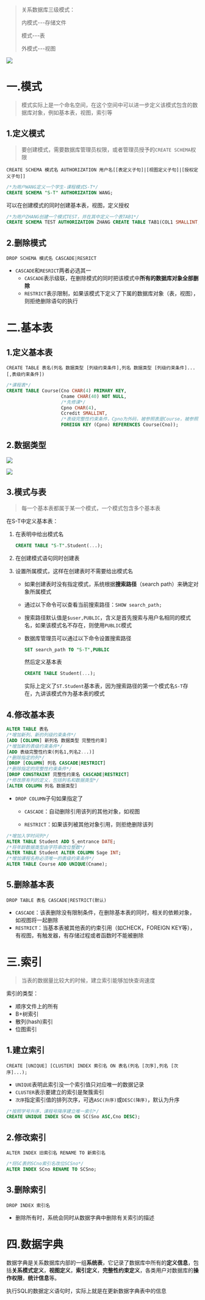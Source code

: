 > 关系数据库三级模式：
>
> 内模式---存储文件
>
> 模式---表
>
> 外模式---视图

![](https://raw.githubusercontent.com/MrWater233/PictureHost/master/20200808150815.png)

# 一.模式

> 模式实际上是一个命名空间，在这个空间中可以进一步定义该模式包含的数据库对象，例如基本表，视图，索引等

## 1.定义模式

> 要创建模式，需要数据库管理员权限，或者管理员授予的`CREATE SCHEMA`权限

`CREATE SCHEMA 模式名 AUTHORIZATION 用户名[[表定义子句]|[视图定义子句]|[授权定义子句]]`

```sql
/*为用户WANG定义一个学生-课程模式S-T*/
CREATE SCHEMA "S-T" AUTHORIZATION WANG;
```

可以在创建模式的同时创建基本表，视图，定义授权

```sql
/*为用户ZHANG创建一个模式TEST，并在其中定义一个表TAB1*/
CREATE SCHEMA TEST AUTHORIZATION ZHANG CREATE TABLE TAB1(COL1 SMALLINT,COL2 INT,COL3 CHAR(20),COL4 NUMBRIC(10,3),COL5 DECIMAL(5,2));
```

## 2.删除模式

`DROP SCHEMA 模式名 CASCADE|RESRICT`

- `CASCADE`和`RESRICT`两者必选其一
  - `CASCADE`表示级联，在删除模式的同时把该模式中**所有的数据库对象全部删除**
  - `RESTRICT`表示限制，如果该模式下定义了下属的数据库对象（表，视图），则拒绝删除语句的执行

# 二.基本表

## 1.定义基本表

`CREATE TABLE 表名(列名 数据类型 [列级约束条件],列名 数据类型 [列级约束条件]...[,表级约束条件])`

```sql
/*课程表*/
CREATE TABLE Course(Cno CHAR(4) PRIMARY KEY,
                    Cname CHAR(40) NOT NULL,
                    /*先修课*/
                    Cpno CHAR(4),
                    Ccredit SMALLINT,
                    /*表级完整性约束条件，Cpno为外码，被参照表是Course，被参照列是Cno*/
                    FOREIGN KEY (Cpno) REFERENCES Course(Cno));
```

## 2.数据类型

![](https://raw.githubusercontent.com/MrWater233/PictureHost/master/20200808152547.png)

![](https://raw.githubusercontent.com/MrWater233/PictureHost/master/20200808152600.png)

## 3.模式与表

> 每一个基本表都属于某一个模式，一个模式包含多个基本表

在S-T中定义基本表：

1. 在表明中给出模式名

   ```sql
   CREATE TABLE "S-T".Student(...);
   ```

2. 在创建模式语句同时创建表

3. 设置所属模式，这样在创建表时不需要给出模式名

   - 如果创建表时没有指定模式，系统根据**搜索路径**（search path）来确定对象所属模式

   - 通过以下命令可以查看当前搜索路径：`SHOW search_path;`

   - 搜索路径默认值是`$user,PUBLIC`，含义是首先搜索与用户名相同的模式名，如果该模式名不存在，则使用`PUBLIC`模式

   - 数据库管理员可以通过以下命令设置搜索路径

     ```sql
     SET search_path TO "S-T",PUBLIC
     ```

     然后定义基本表

     ```sql
     CREATE TABLE Student(...);
     ```

     实际上定义了`ST.Student`基本表，因为搜索路径的第一个模式名`S-T`存在，九讲该模式作为基本表的模式

## 4.修改基本表

```sql
ALTER TABLE 表名
/*增加新列、新的列级约束条件*/
[ADD [COLUMN] 新列名 数据类型 完整性约束]
/*增加新的表级约束条件*/
[ADD 表级完整性约束(列名1,列名2...)]
/*删除指定的列*/
[DROP [COLUMN] 列名 CASCADE|RESTRICT]
/*删除指定的完整性约束条件*/
[DROP CONSTRAINT 完整性约束名 CASCADE|RESTRICT]
/*修改原有列的定义，包括列名和数据类型*/
[ALTER COLUMN 列名 数据类型]
```

- `DROP COLUMN`子句如果指定了

  - `CASCADE`：自动删除引用该列的其他对象，如视图

  - `RESTRICT`：如果该列被其他对象引用，则拒绝删除该列

```sql
/*增加入学时间列*/
ALTER TABLE Student ADD S_entrance DATE;
/*将年龄数据类型由字符串改位整数*/
ALTER TABLE Student ALTER COLUMN Sage INT;
/*增加课程名称必须唯一的表级约束条件*/
ALTER TABLE Course ADD UNIQUE(Cname);
```

## 5.删除基本表

`DROP TABLE 表名 CASCADE|RESTRICT(默认)`

- `CASCADE`：该表删除没有限制条件，在删除基本表的同时，相关的依赖对象，如视图将一起删除
- `RESTRICT`：当基本表被其他表的约束引用（如CHECK，FOREIGN KEY等），有视图，有触发器，有存储过程或者函数时不能被删除

# 三.索引

> 当表的数据量比较大的时候，建立索引能够加快查询速度

索引的类型：

- 顺序文件上的所有
- B+树索引
- 散列(hash)索引
- 位图索引

## 1.建立索引

`CREATE [UNIQUE] [CLUSTER] INDEX 索引名 ON 表名(列名 [次序],列名 [次序]...);`

- `UNIQUE`表明此索引没一个索引值只对应唯一的数据记录
- `CLUSTER`表示要建立的索引是聚簇索引
- `次序`指定索引值的排列次序，可选`ASC(升序)`或`DESC(降序)`，默认为升序

```sql
/*按照学号升序，课程号降序建立唯一索引*/
CREATE UNIQUE INDEX SCno ON SC(Sno ASC,Cno DESC);
```

## 2.修改索引

`ALTER INDEX 旧索引名 RENAME TO 新索引名`

```sql
/*将SC表的SCno索引名改位SCSno*/
ALTER INDEX SCno RENAME TO SCSno;
```

## 3.删除索引

`DROP INDEX 索引名`

- 删除所有时，系统会同时从数据字典中删除有关索引的描述

# 四.数据字典

数据字典是关系数据库内部的一组**系统表**，它记录了数据库中所有的**定义信息**，包括**关系模式定义**，**视图定义**，**索引定义**，**完整性约束定义**，各类用户对数据库的**操作权限**，**统计信息**等。

执行SQL的数据定义语句时，实际上就是在更新数据字典表中的信息